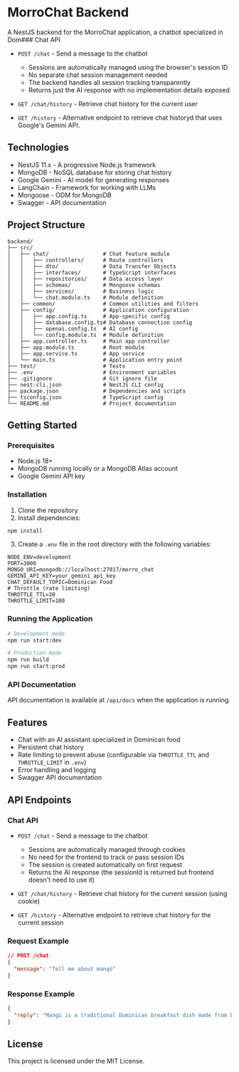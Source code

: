 # MorroChat Backend

A NestJS backend for the MorroChat application, a chatbot specialized in Dom### Chat API

- `POST /chat` - Send a message to the chatbot
  - Sessions are automatically managed using the browser's session ID
  - No separate chat session management needed
  - The backend handles all session tracking transparently
  - Returns just the AI response with no implementation details exposed

- `GET /chat/history` - Retrieve chat history for the current user
- `GET /history` - Alternative endpoint to retrieve chat historyd that uses Google's Gemini API.

## Technologies

- NestJS 11.x - A progressive Node.js framework
- MongoDB - NoSQL database for storing chat history
- Google Gemini - AI model for generating responses
- LangChain - Framework for working with LLMs
- Mongoose - ODM for MongoDB
- Swagger - API documentation

## Project Structure

```
backend/
├── src/
│   ├── chat/                 # Chat feature module
│   │   ├── controllers/      # Route controllers
│   │   ├── dto/              # Data Transfer Objects
│   │   ├── interfaces/       # TypeScript interfaces
│   │   ├── repositories/     # Data access layer
│   │   ├── schemas/          # Mongoose schemas
│   │   ├── services/         # Business logic
│   │   └── chat.module.ts    # Module definition
│   ├── common/               # Common utilities and filters
│   ├── config/               # Application configuration
│   │   ├── app.config.ts     # App-specific config
│   │   ├── database.config.ts# Database connection config
│   │   ├── openai.config.ts  # AI config
│   │   └── config.module.ts  # Module definition
│   ├── app.controller.ts     # Main app controller
│   ├── app.module.ts         # Root module
│   ├── app.service.ts        # App service
│   └── main.ts               # Application entry point
├── test/                     # Tests
├── .env                      # Environment variables
├── .gitignore                # Git ignore file
├── nest-cli.json             # NestJS CLI config
├── package.json              # Dependencies and scripts
├── tsconfig.json             # TypeScript config
└── README.md                 # Project documentation
```

## Getting Started

### Prerequisites

- Node.js 18+
- MongoDB running locally or a MongoDB Atlas account
- Google Gemini API key

### Installation

1. Clone the repository
2. Install dependencies:

```bash
npm install
```

3. Create a `.env` file in the root directory with the following variables:

```
NODE_ENV=development
PORT=3000
MONGO_URI=mongodb://localhost:27017/morro_chat
GEMINI_API_KEY=your_gemini_api_key
CHAT_DEFAULT_TOPIC=Dominican Food
# Throttle (rate limiting)
THROTTLE_TTL=30
THROTTLE_LIMIT=100
```

### Running the Application

```bash
# Development mode
npm run start:dev

# Production mode
npm run build
npm run start:prod
```

### API Documentation

API documentation is available at `/api/docs` when the application is running.

## Features

- Chat with an AI assistant specialized in Dominican food
- Persistent chat history
- Rate limiting to prevent abuse (configurable via `THROTTLE_TTL` and `THROTTLE_LIMIT` in `.env`)
- Error handling and logging
- Swagger API documentation

## API Endpoints

### Chat API

- `POST /chat` - Send a message to the chatbot
  - Sessions are automatically managed through cookies
  - No need for the frontend to track or pass session IDs
  - The session is created automatically on first request
  - Returns the AI response (the sessionId is returned but frontend doesn't need to use it)

- `GET /chat/history` - Retrieve chat history for the current session (using cookie)
- `GET /history` - Alternative endpoint to retrieve chat history for the current session

### Request Example

```json
// POST /chat
{
  "message": "Tell me about mangú"
}
```

### Response Example

```json
{
  "reply": "Mangú is a traditional Dominican breakfast dish made from boiled and mashed plantains..."
}
```

## License

This project is licensed under the MIT License.

